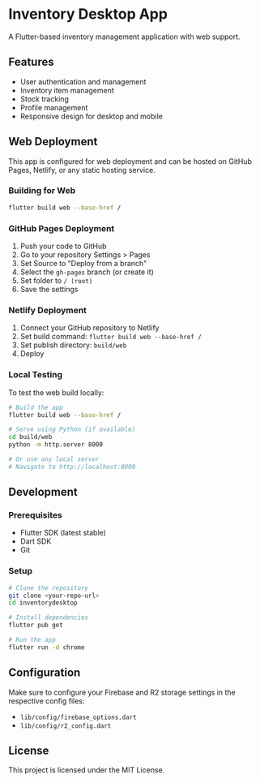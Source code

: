 # Inventory Desktop App

A Flutter-based inventory management application with web support.

## Features

- User authentication and management
- Inventory item management
- Stock tracking
- Profile management
- Responsive design for desktop and mobile

## Web Deployment

This app is configured for web deployment and can be hosted on GitHub Pages, Netlify, or any static hosting service.

### Building for Web

```bash
flutter build web --base-href /
```

### GitHub Pages Deployment

1. Push your code to GitHub
2. Go to your repository Settings > Pages
3. Set Source to "Deploy from a branch"
4. Select the `gh-pages` branch (or create it)
5. Set folder to `/ (root)`
6. Save the settings

### Netlify Deployment

1. Connect your GitHub repository to Netlify
2. Set build command: `flutter build web --base-href /`
3. Set publish directory: `build/web`
4. Deploy

### Local Testing

To test the web build locally:

```bash
# Build the app
flutter build web --base-href /

# Serve using Python (if available)
cd build/web
python -m http.server 8000

# Or use any local server
# Navigate to http://localhost:8000
```

## Development

### Prerequisites

- Flutter SDK (latest stable)
- Dart SDK
- Git

### Setup

```bash
# Clone the repository
git clone <your-repo-url>
cd inventorydesktop

# Install dependencies
flutter pub get

# Run the app
flutter run -d chrome
```

## Configuration

Make sure to configure your Firebase and R2 storage settings in the respective config files:

- `lib/config/firebase_options.dart`
- `lib/config/r2_config.dart`

## License

This project is licensed under the MIT License.
